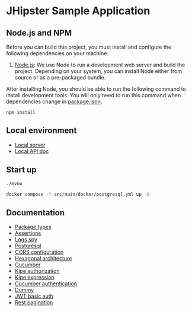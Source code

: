 # JHipster Sample Application

## Node.js and NPM

Before you can build this project, you must install and configure the following dependencies on your machine:

1. [Node.js](https://nodejs.org/): We use Node to run a development web server and build the project.
   Depending on your system, you can install Node either from source or as a pre-packaged bundle.

After installing Node, you should be able to run the following command to install development tools.
You will only need to run this command when dependencies change in [package.json](package.json).

```
npm install
```

## Local environment

- [Local server](http://localhost:8080)
- [Local API doc](http://localhost:8080/swagger-ui.html)

<!-- jhipster-needle-localEnvironment -->

## Start up

```bash
./mvnw
```

```bash
docker compose -f src/main/docker/postgresql.yml up -d
```


<!-- jhipster-needle-startupCommand -->

## Documentation

- [Package types](documentation/package-types.md)
- [Assertions](documentation/assertions.md)
- [Logs spy](documentation/logs-spy.md)
- [Postgresql](documentation/postgresql.md)
- [CORS configuration](documentation/cors-configuration.md)
- [Hexagonal architecture](documentation/hexagonal-architecture.md)
- [Cucumber](documentation/cucumber.md)
- [Kipe authorization](documentation/kipe-authorization.md)
- [Kipe expression](documentation/kipe-expression.md)
- [Cucumber authentication](documentation/cucumber-authentication.md)
- [Dummy](documentation/dummy.md)
- [JWT basic auth](documentation/jwt-basic-auth.md)
- [Rest pagination](documentation/rest-pagination.md)

<!-- jhipster-needle-documentation -->
